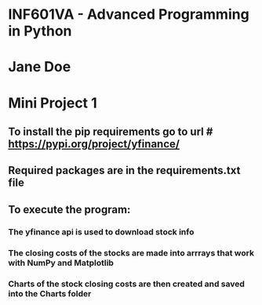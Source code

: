 # INF601VA - Advanced Programming in Python
# Jane Doe
# Mini Project 1
## To install the pip requirements go to url # https://pypi.org/project/yfinance/
## Required packages are in the requirements.txt file
## To execute the program:
### The yfinance api is used to download stock info
### The closing costs of the stocks are made into arrrays that work with NumPy and Matplotlib
### Charts of the stock closing costs are then created and saved into the Charts folder 